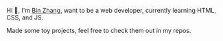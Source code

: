Hi 👋, I'm [Bin Zhang](https://github.com/Alicebond), want to be a web developer, currently learning HTML, CSS, and JS.

Made some toy projects, feel free to check them out in my repos.
